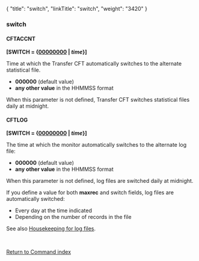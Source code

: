 {
    "title": "switch",
    "linkTitle": "switch",
    "weight": "3420"
}<span id="switch"></span>

### switch

#### CFTACCNT

**\[SWITCH = {<u>00000000</u> | *time*}\]**

Time at which the <span class="mc-variable axway_variables.Component_Short_Name variable">Transfer CFT</span>
automatically switches to the alternate statistical file.

-   <span style="font-weight: bold;">000000</span>
    (default value)
-   <span style="font-weight: bold;">any
    other value</span> in the HHMMSS format

When this parameter is not defined, <span class="mc-variable axway_variables.Component_Short_Name variable">Transfer CFT</span> switches statistical
files daily at midnight.

#### CFTLOG

**\[SWITCH = {<u>00000000</u> | *time*}\]**

The time at which the monitor automatically switches to the alternate
log file:

-   <span style="font-weight: bold;">000000</span>
    (default value)
-   <span style="font-weight: bold;">any
    other value</span> in the HHMMSS format

When this parameter is not defined, log files are switched daily at
midnight.

If you define a value for both <span style="font-weight: bold;">maxrec</span>
and switch fields, log files are automatically switched:

-   Every
    day at the time indicated
-   Depending
    on the number of records in the file

See also <a href="../../../../admin_intro/admin_monitoring_intro/housekeeping_logs" class="MCXref xref">Housekeeping for log files</a>.

 

[Return to Command index](../../)
